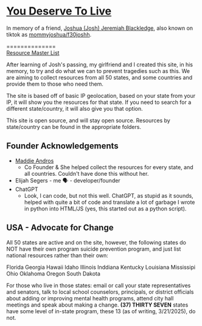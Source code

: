 
# [You Deserve To Live](youdeservetolive.org)

In memory of a friend, [Joshua (Josh) Jeremiah Blackledge](https://www.noebrooks.net/obituaries/joshua-blackledge), also known on tiktok as [mommyjoshua/f30joshh](https://www.tiktok.com/@f30joshh).

==============\
[Resource Master List](https://docs.google.com/spreadsheets/d/1jFqhlUl2z-daZqBdE6tfpbf9JqXBza9PZ9J_aQ9rqas/edit?usp=sharing)


After learning of Josh's passing, my girlfriend and I created this site, in his memory, to try and do what we can to prevent tragedies such as this. We are aiming to collect resources from all 50 states, and some countries and provide them to those who need them.

The site is based off of basic IP geolocation, based on your state from your IP, it will show you the resources for that state. If you need to search for a different state/country, it will also give you that option.


This site is open source, and will stay open source. Resources by state/country can be found in the appropriate folders.




## Founder Acknowledgements 
- [Maddie Andros](https://instagram.com/unmaddiee)
    - Co Founder & She helped collect the resources for every state, and all countries. Couldn't have done this without her.
- Elijah Segers
      - me 🗣️ - developer/founder
 - ChatGPT
    - Look, I can code, but not this well. ChatGPT, as stupid as it sounds, helped with quite a bit of code and translate a lot of garbage I wrote in python into HTML/JS (yes, this started out as a python script).
 
## USA - Advocate for Change

All 50 states are active and on the site, however, the following states do NOT have their own program suicide prevention program, and just list national resources rather than their own:

Florida
Georgia
Hawaii
Idaho
Illinois
Inddiana
Kentucky
Louisiana
Mississipi
Ohio
Oklahoma
Oregon
South Dakota


For those who live in those states: email or call your state representatives and senators, talk to local school counselors, principals, or district officials about adding or improving mental health programs, attend city hall meetings and speak about making a change. **(37) THIRTY SEVEN** states have some level of in-state program, these 13 (as of writing, 3/21/2025), do not.
